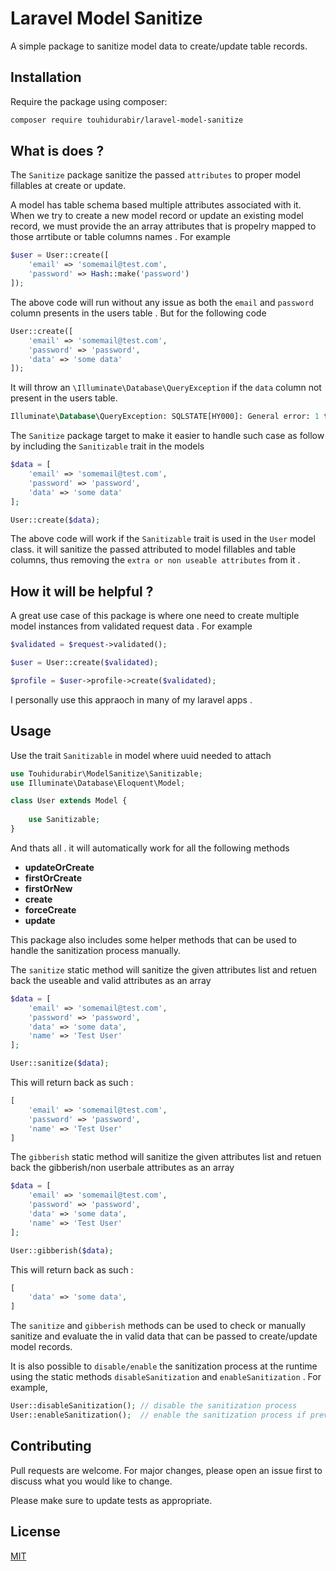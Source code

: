 # Laravel Model Sanitize

A simple package to sanitize model data to create/update table records.

## Installation

Require the package using composer:

```bash
composer require touhidurabir/laravel-model-sanitize
```

## What is does ?
The `Sanitize` package sanitize the passed `attributes` to proper model fillables at create or update. 

A model has table schema based multiple attributes associated with it. When we try to create a new model record or update an existing model record, we must provide the an array attributes that is propelry mapped to those arrtibute or table columns names . For example 

```php
$user = User::create([
    'email' => 'somemail@test.com',
    'password' => Hash::make('password')
]);
```

The above code will run without any issue as both the `email` and `password` column presents in the users table . But for the following code

```php
User::create([
    'email' => 'somemail@test.com', 
    'password' => 'password', 
    'data' => 'some data'
]);
```

It will throw an `\Illuminate\Database\QueryException` if the `data` column not present in the users table.

```sql
Illuminate\Database\QueryException: SQLSTATE[HY000]: General error: 1 table users has no column named data (SQL: insert into "users" ("email", "password", "data", "updated_at", "created_at") values (somemail@mail.com, password, data, 2021-11-14 20:11:04, 2021-11-14 20:11:04))
```

The `Sanitize` package target to make it easier to handle such case as follow by including the `Sanitizable` trait in the models

```php
$data = [
    'email' => 'somemail@test.com', 
    'password' => 'password', 
    'data' => 'some data'
];

User::create($data);
```
The above code will work if the `Sanitizable` trait is used in the `User` model class. it will sanitize the passed attributed to model fillables and table columns, thus removing the `extra or non useable attributes` from it . 

## How it will be helpful ?

A great use case of this package is where one need to create multiple model instances from validated request data . For example

```php
$validated = $request->validated();

$user = User::create($validated);

$profile = $user->profile->create($validated);
```
I personally use this appraoch in many of my laravel apps . 

## Usage

Use the trait `Sanitizable` in model where uuid needed to attach

```php
use Touhidurabir\ModelSanitize\Sanitizable;
use Illuminate\Database\Eloquent\Model;

class User extends Model {
    
    use Sanitizable;
}
```

And thats all . it will automatically work for all the following methods 
- **updateOrCreate**
- **firstOrCreate**
- **firstOrNew**
- **create**
- **forceCreate**
- **update**

This package also includes some helper methods that can be used to handle the sanitization process manually. 

The `sanitize` static method will sanitize the given attributes list and retuen back the useable and valid attributes as an array 

```php
$data = [
    'email' => 'somemail@test.com', 
    'password' => 'password', 
    'data' => 'some data', 
    'name' => 'Test User'
];

User::sanitize($data);
```

This will return back as such : 
```php
[
    'email' => 'somemail@test.com', 
    'password' => 'password', 
    'name' => 'Test User'
]
```

The `gibberish` static method will sanitize the given attributes list and retuen back the gibberish/non userbale attributes as an array 

```php
$data = [
    'email' => 'somemail@test.com', 
    'password' => 'password', 
    'data' => 'some data', 
    'name' => 'Test User'
];

User::gibberish($data);
```

This will return back as such : 
```php
[
    'data' => 'some data', 
]
```

The `sanitize` and `gibberish` methods can be used to check or manually sanitize and evaluate the in valid data that can be passed to create/update model records.

It is also possible to `disable/enable` the sanitization process at the runtime using the static methods `disableSanitization` and `enableSanitization` . For example, 

```php
User::disableSanitization(); // disable the sanitization process
User::enableSanitization();  // enable the sanitization process if previously disabled
```

## Contributing
Pull requests are welcome. For major changes, please open an issue first to discuss what you would like to change.

Please make sure to update tests as appropriate.

## License
[MIT](./LICENSE.md)
